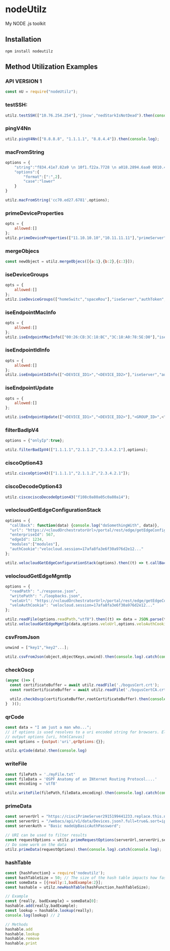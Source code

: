 # nodeUtilz
My NODE .js toolkit

## Installation

    npm install nodeutilz

## Method Utilization Examples

### API VERSION 1
```js
const nU = require("nodeUtilz");
```

### testSSH:
```js
utilz.testSSH(["10.76.254.254"],'jSnow',"nedStarkIsNotDead").then(console.log);
```

### pingV4Nn
```js
utilz.pingV4Nn(["8.8.8.8", "1.1.1.1", "8.8.4.4"]).then(console.log);
```

### macFromString
```js
options = {
	"string":"f834.41e7.82a9 \n 10f1.f22a.7728 \n a018.2894.6aa0 0010.4918.33dc",
	"options":{
		"format":[":",2],
		"case":"lower"
	}
}

utilz.macFromString('cc70.ed27.6781',options);
```

### primeDeviceProperties
```js
opts = {
    allowed:[]
};
utilz.primeDeviceProperties(["11.10.10.10","10.11.11.11"],"primeServer","authToken",opts).then(console.log).catch(console.log);
```

### mergeObjecs
```js
const newObject = utilz.mergeObjecs([{a:1},{b:2},{c:3}]);
```

### iseDeviceGroups
```js
opts = {
    allowed:[]
};
utilz.iseDeviceGroups(["homeSwitc","spaceRou"],"iseServer","authToken",opts).then(console.log).catch(console.log);
```

### iseEndpointMacInfo
```js
opts = {
    allowed:[]
};
utilz.iseEndpointMacInfo(["00:26:CB:3C:18:BC","3C:18:A0:78:5E:D0"],"iseServer","authToken",opts).then(console.log).catch(console.log);
```

### iseEndpointIdInfo
```js
opts = {
    allowed:[]
};
utilz.iseEndpointIdInfo(["<DEVICE_ID1>","<DEVICE_ID2>"],"iseServer","authToken",opts).then(console.log).catch(console.log);
```

### iseEndpointUpdate
```js
opts = {
    allowed:[]
};

utilz.iseEndpointUpdate(["<DEVICE_ID1>","<DEVICE_ID2>"],"<GROUP_ID>",<"DESCRIPTION">,"iseServer","authToken",opts).then(console.log).catch(console.log);
```

### filterBadIpV4
```js
options = {"onlyIp":true};

utilz.filterBadIpV4(["1.1.1.1","2.1.1.2","2.3.4.2.1"],options);
```

### ciscoOption43
```js
utilz.ciscoOption43(["1.1.1.1","2.1.1.2","2.3.4.2.1"]);
```

### ciscoDecodeOption43
```js
utilz.ciscociscoDecodeOption43("f108c0a80a05c0a80a14");
```

### velocloudGetEdgeConfigurationStack
```js
options = {
  "callBack": function(data) {console.log("doSomethingWith", data)},
  "url": "https://<cloudOrchestratorUrl>/portal/rest/edge/getEdgeConfigurationStack",
  "enterpriseId": 567,
  "edgeId": 1234,
  "modules":["modules"],
  "authCookie":"velocloud.session=17afa8fa3e6f30a976d2e12..."
};

utilz.velocloudGetEdgeConfigurationStack(options).then((t) => t.callBack(Object.keys(t.response))).catch(console.log);
```

### velocloudGetEdgeMgmtIp
```js
options = {
  "readPath": "./response.json",
  "writePath": "./loopbacks.json",
  "veloUrl": "https://<cloudOrchestratorUrl>/portal/rest/edge/getEdgeConfigurationStack",
  "veloAuthCookie": "velocloud.session=17afa8fa3e6f30a976d2e12..."
};

utilz.readFile(options.readPath,"utf8").then((t) => data = JSON.parse(t));
utilz.velocloudGetEdgeMgmtIp(data,options.veloUrl,options.veloAuthCookie).then((t) => utilz.writeFile("./loopbacks.json",JSON.stringify(t,null,"\t"),"utf8").catch(console.log));
```

### csvFromJson
```js
unwind = ["key1","key2"...];

utilz.csvFromJson(object,objectKeys,unwind).then(console.log).catch(console.log)
```

### checkOscp
```js
(async ()=> {
  const certificateBuffer = await utilz.readFile('./bogusCert.crt'); 
  const rootCertificateBuffer = await utilz.readFile('./bogusCertCA.crt');

  utilz.checkOscp(certificateBuffer,rootCertificateBuffer).then(console.log).catch(console.log)
}  )();
```

### qrCode
```js
const data = "I am just a man who...";
// if options is used resolves to a uri encoded string for browsers. Else attempts to print image to console.
// output options [uri, htmlCanvas]
const options = {output:'uri',qrOptions:{}}; 

utilz.qrCode(data).then(console.log)
```

### writeFile
```js
const filePath = './myFile.txt'
const fileData = 'OSPF Anatomy of an INternet Routing Protocol....'
const encoding = 'utf8'

utilz.writeFile(filePath,fileData,encoding).then(console.log).catch(console.log)
```


### primeData
```js
const serverUrl = "https://cisciPrimeServer2915199441233.replace.this.net";
const serverUri = "/webacs/api/v1/data/Devices.json?.full=true&.sort=ipAddress&deviceName=contains(marsOne)&deviceType=contains(29xx)";
const serverAuth = "Basic madeUpBasicAuthPassword";

// URI can be used to filter results
const requestOptions = utilz.primeRequestOptions(serverUrl,serverUri,serverAuth);
// Do some work on the data
utilz.primeData(requestOptions).then(console.log).catch(console.log);
```

### hashTable
```js
const {hashFunction} = require('nodeutilz');
const hashTableSize = 50; // The size of the hash table impacts how fast data is recalled. Choose wisely
const someData = [{really:1,badExample:2}];
const hashable = utilz.newHashTable(hashFunction,hashTableSize); 

// Example
const {really, badExample} = someData[0]:
hashable.add(really,badExample);
const lookup = hashable.lookup(really);
console.log(lookup) // 2

// Methods 
hashable.add
hashable.lookup
hashable.remove
hashable.print 
```
